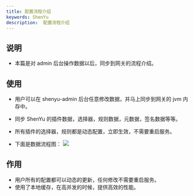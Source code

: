 ```yaml
---
title: 配置流程介绍
keywords: ShenYu
description:  配置流程介绍
---
```


## 说明

* 本篇是对 admin 后台操作数据以后，同步到网关的流程介绍。

## 使用

* 用户可以在 shenyu-admin 后台任意修改数据，并马上同步到网关的 jvm 内存中。
* 同步 ShenYu 的插件数据，选择器，规则数据，元数据，签名数据等等。
* 所有插件的选择器，规则都是动态配置，立即生效，不需要重启服务。

* 下面是数据流程图：
 ![](https://yu199195.github.io/images/soul/plugin-data.png)

## 作用

* 用户所有的配置都可以动态的更新，任何修改不需要重启服务。
* 使用了本地缓存，在高并发的时候，提供高效的性能。
